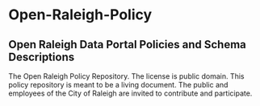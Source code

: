 Open-Raleigh-Policy
===================

## Open Raleigh Data Portal Policies and Schema Descriptions

The Open Raleigh Policy Repository. The license is public domain. This policy repository is meant to be a living document. The public and employees of the City of Raleigh are invited to contribute and participate.

